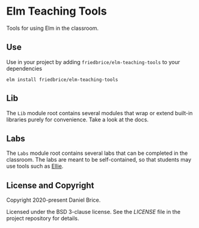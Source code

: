 # Elm Teaching Tools

Tools for using Elm in the classroom.


## Use

Use in your project by adding `friedbrice/elm-teaching-tools` to your dependencies

    elm install friedbrice/elm-teaching-tools


## Lib

The `Lib` module root contains several modules that wrap or extend built-in libraries purely for convenience. Take a look at the docs.


## Labs

The `Labs` module root contains several labs that can be completed in the classroom. The labs are meant to be self-contained, so that students may use tools such as [Ellie](https://ellie-app.com/).


## License and Copyright

Copyright 2020-present Daniel Brice.

Licensed under the BSD 3-clause license. See the _LICENSE_ file in the project repository for details.
